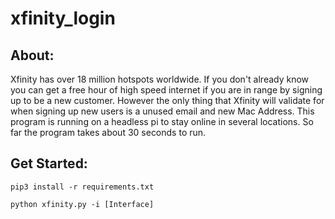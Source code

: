 # xfinity_login

## About:
Xfinity has over 18 million hotspots worldwide. If you don't already know you can get a free hour of high speed internet if you are in range by signing up to be a new customer. However the only thing that Xfinity will validate for when signing up new users is a unused email and new Mac Address.
This program is running on a headless pi to stay online in several locations. 
So far the program takes about 30 seconds to run. 
## Get Started:
    pip3 install -r requirements.txt

    python xfinity.py -i [Interface] 
